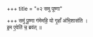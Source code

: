 +++
title = "०२ समु पूष्णा"

+++
समु॑ पू॒ष्णा ग॑मेमहि॒ यो गृ॒हाँ अ॑भि॒शास॑ति ।  
इ॒म ए॒वेति॑ च॒ ब्रव॑त् ॥